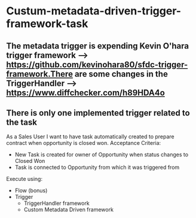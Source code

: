 # Custum-metadata-driven-trigger-framework-task
## The metadata trigger is expending Kevin O'hara trigger framework -->  https://github.com/kevinohara80/sfdc-trigger-framework.There are some changes in the TriggerHandler --> https://www.diffchecker.com/h89HDA4o
## There is only one implemented trigger related to the task

As a Sales User I want to have task automatically created to prepare contract when opportunity is closed won.
Acceptance Criteria:
- New Task is created for owner of Opportunity when status changes to Closed Won
- Task is connected to Opportunity from which it was triggered from

Execute using:
- Flow (bonus)
- Trigger
    - TriggerHandler framework
    - Custom Metadata Driven framework

